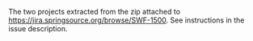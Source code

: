 
The two projects extracted from the zip attached to https://jira.springsource.org/browse/SWF-1500.
See instructions in the issue description.


